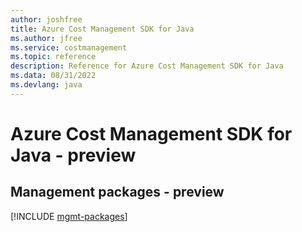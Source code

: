 ```yaml
---
author: joshfree
title: Azure Cost Management SDK for Java
ms.author: jfree
ms.service: costmanagement
ms.topic: reference
description: Reference for Azure Cost Management SDK for Java
ms.data: 08/31/2022
ms.devlang: java
---
```

# Azure Cost Management SDK for Java - preview

## Management packages - preview
[!INCLUDE [mgmt-packages](cost-management-mgmt-index.md)]